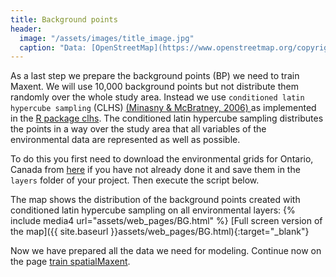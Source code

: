 ```yaml
---
title: Background points
header:
  image: "/assets/images/title_image.jpg"
  caption: "Data: [OpenStreetMap](https://www.openstreetmap.org/copyright) & [Elith et al. 2020](https://doi.org/10.17161/bi.v15i2.13384)"
---
```


As a last step we prepare the background points (BP) we need to train Maxent. We will use 10,000 background points but not distribute them randomly over the whole study area. Instead we use `conditioned latin hypercube sampling` (CLHS) [(Minasny & McBratney, 2006) ]( 10.1016/j.cageo.2005.12.009) as implemented in the [R package clhs]( https://cran.r-project.org/web/packages/clhs/index.html).  The conditioned latin hypercube sampling distributes the points in a way over the study area that all variables of the environmental data are represented as well as possible.

To do this you first need to download the environmental grids for Ontario, Canada from [here]( https://osf.io/kwc4v/) if you have not already done it and save them in the `layers` folder of your project. Then execute the script below.

<script src="https://gist.github.com/Baldl/863fe4abdb6a5afb868d604b2c787636.js"></script>


The map shows the distribution of the background points created with conditioned latin hypercube sampling on all environmental layers:
{% include media4 url="assets/web_pages/BG.html" %} [Full screen version of the map]({{ site.baseurl }}assets/web_pages/BG.html){:target="_blank"}

Now we have prepared all the data we need for modeling. Continue now on the page [train spatialMaxent](../050_train_maxent).
